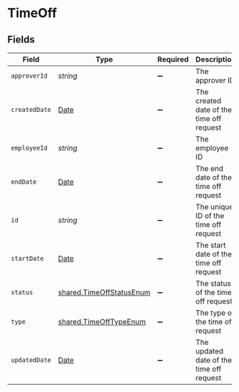 # TimeOff


## Fields

| Field                                                                                         | Type                                                                                          | Required                                                                                      | Description                                                                                   | Example                                                                                       |
| --------------------------------------------------------------------------------------------- | --------------------------------------------------------------------------------------------- | --------------------------------------------------------------------------------------------- | --------------------------------------------------------------------------------------------- | --------------------------------------------------------------------------------------------- |
| `approverId`                                                                                  | *string*                                                                                      | :heavy_minus_sign:                                                                            | The approver ID                                                                               | 1687-4                                                                                        |
| `createdDate`                                                                                 | [Date](https://developer.mozilla.org/en-US/docs/Web/JavaScript/Reference/Global_Objects/Date) | :heavy_minus_sign:                                                                            | The created date of the time off request                                                      | 2021-01-01T01:01:01.000Z                                                                      |
| `employeeId`                                                                                  | *string*                                                                                      | :heavy_minus_sign:                                                                            | The employee ID                                                                               | 1687-3                                                                                        |
| `endDate`                                                                                     | [Date](https://developer.mozilla.org/en-US/docs/Web/JavaScript/Reference/Global_Objects/Date) | :heavy_minus_sign:                                                                            | The end date of the time off request                                                          | 2021-01-01T01:01:01.000Z                                                                      |
| `id`                                                                                          | *string*                                                                                      | :heavy_minus_sign:                                                                            | The unique ID of the time off request                                                         | 123456                                                                                        |
| `startDate`                                                                                   | [Date](https://developer.mozilla.org/en-US/docs/Web/JavaScript/Reference/Global_Objects/Date) | :heavy_minus_sign:                                                                            | The start date of the time off request                                                        | 2021-01-01T01:01:01.000Z                                                                      |
| `status`                                                                                      | [shared.TimeOffStatusEnum](../../../sdk/models/shared/timeoffstatusenum.md)                   | :heavy_minus_sign:                                                                            | The status of the time off request                                                            |                                                                                               |
| `type`                                                                                        | [shared.TimeOffTypeEnum](../../../sdk/models/shared/timeofftypeenum.md)                       | :heavy_minus_sign:                                                                            | The type of the time off request                                                              |                                                                                               |
| `updatedDate`                                                                                 | [Date](https://developer.mozilla.org/en-US/docs/Web/JavaScript/Reference/Global_Objects/Date) | :heavy_minus_sign:                                                                            | The updated date of the time off request                                                      | 2021-01-01T01:01:01.000Z                                                                      |